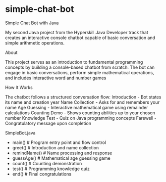 # simple-chat-bot
Simple Chat Bot with Java

My second Java project from the Hyperskill Java Developer track that creates an interactive console chatbot capable of basic conversation and simple arithmetic operations.

About

This project serves as an introduction to fundamental programming concepts by building a console-based chatbot from scratch. The bot can engage in basic conversations, perform simple mathematical operations, and includes interactive word and number games

How It Works

The chatbot follows a structured conversation flow:
Introduction - Bot states its name and creation year
Name Collection - Asks for and remembers your name
Age Guessing - Interactive mathematical game using remainder calculations
Counting Demo - Shows counting abilities up to your chosen number
Knowledge Test - Quiz on Java programming concepts
Farewell - Congratulatory message upon completion

SimpleBot.java
- main()           # Program entry point and flow control
- greet()          # Introduction and name collection
- remindName()     # Name processing and response
- guessAge()       # Mathematical age guessing game
- count()          # Counting demonstration
- test()           # Programming knowledge quiz
- end()            # Final congratulations
